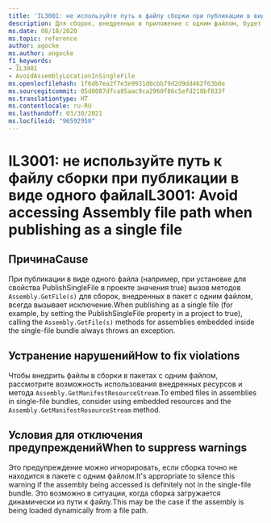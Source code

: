 ```yaml
---
title: 'IL3001: не используйте путь к файлу сборки при публикации в виде одного файла (анализ кода)'
description: Для сборок, внедренных в приложение с одним файлом, будет генерироваться Assembly.GetFile(s)
ms.date: 08/18/2020
ms.topic: reference
author: agocke
ms.author: angocke
f1_keywords:
- IL3001
- AvoidAssemblyLocationInSingleFile
ms.openlocfilehash: 1f6db7ea2f7e3e9931d0cbb79d2d9dd462f63b0e
ms.sourcegitcommit: 05d0087dfca85aac9ca2960f86c5efd218bf833f
ms.translationtype: HT
ms.contentlocale: ru-RU
ms.lasthandoff: 03/30/2021
ms.locfileid: "96592950"
---
```

# <a name="il3001-avoid-accessing-assembly-file-path-when-publishing-as-a-single-file"></a><span data-ttu-id="9e94c-103">IL3001: не используйте путь к файлу сборки при публикации в виде одного файла</span><span class="sxs-lookup"><span data-stu-id="9e94c-103">IL3001: Avoid accessing Assembly file path when publishing as a single file</span></span>

## <a name="cause"></a><span data-ttu-id="9e94c-104">Причина</span><span class="sxs-lookup"><span data-stu-id="9e94c-104">Cause</span></span>

<span data-ttu-id="9e94c-105">При публикации в виде одного файла (например, при установке для свойства PublishSingleFile в проекте значения true) вызов методов `Assembly.GetFile(s)` для сборок, внедренных в пакет с одним файлом, всегда вызывает исключение.</span><span class="sxs-lookup"><span data-stu-id="9e94c-105">When publishing as a single file (for example, by setting the PublishSingleFile property in a project to true), calling the `Assembly.GetFile(s)` methods for assemblies embedded inside the single-file bundle always throws an exception.</span></span>

## <a name="how-to-fix-violations"></a><span data-ttu-id="9e94c-106">Устранение нарушений</span><span class="sxs-lookup"><span data-stu-id="9e94c-106">How to fix violations</span></span>

<span data-ttu-id="9e94c-107">Чтобы внедрить файлы в сборки в пакетах с одним файлом, рассмотрите возможность использования внедренных ресурсов и метода `Assembly.GetManifestResourceStream`.</span><span class="sxs-lookup"><span data-stu-id="9e94c-107">To embed files in assemblies in single-file bundles, consider using embedded resources and the `Assembly.GetManifestResourceStream` method.</span></span>

## <a name="when-to-suppress-warnings"></a><span data-ttu-id="9e94c-108">Условия для отключения предупреждений</span><span class="sxs-lookup"><span data-stu-id="9e94c-108">When to suppress warnings</span></span>

<span data-ttu-id="9e94c-109">Это предупреждение можно игнорировать, если сборка точно не находится в пакете с одним файлом.</span><span class="sxs-lookup"><span data-stu-id="9e94c-109">It's appropriate to silence this warning if the assembly being accessed is definitely not in the single-file bundle.</span></span> <span data-ttu-id="9e94c-110">Это возможно в ситуации, когда сборка загружается динамически из пути к файлу.</span><span class="sxs-lookup"><span data-stu-id="9e94c-110">This may be the case if the assembly is being loaded dynamically from a file path.</span></span>
